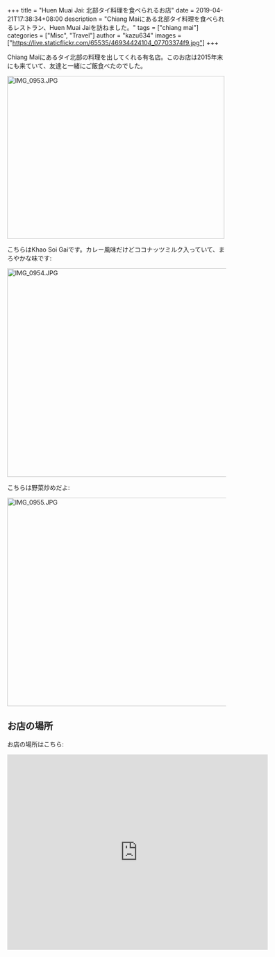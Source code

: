 +++
title = "Huen Muai Jai: 北部タイ料理を食べられるお店"
date = 2019-04-21T17:38:34+08:00
description = "Chiang Maiにある北部タイ料理を食べられるレストラン、Huen Muai Jaiを訪ねました。"
tags = ["chiang mai"]
categories = ["Misc", "Travel"]
author = "kazu634"
images = ["https://live.staticflickr.com/65535/46934424104_07703374f9.jpg"]
+++

Chiang Maiにあるタイ北部の料理を出してくれる有名店。このお店は2015年末にも来ていて、友達と一緒にご飯食べたのでした。

<a data-flickr-embed="true"  href="https://www.flickr.com/photos/42332031@N02/46934424104/in/dateposted/" title="IMG_0953.JPG"><img src="https://live.staticflickr.com/65535/46934424104_07703374f9.jpg" width="500" height="375" alt="IMG_0953.JPG"></a><script async src="//embedr.flickr.com/assets/client-code.js" charset="utf-8"></script>

こちらはKhao Soi Gaiです。カレー風味だけどココナッツミルク入っていて、まろやかな味です:

<a data-flickr-embed="true"  href="https://www.flickr.com/photos/42332031@N02/33781043408/in/dateposted/" title="IMG_0954.JPG"><img src="https://live.staticflickr.com/65535/33781043408_fff32e2566_z.jpg" width="640" height="480" alt="IMG_0954.JPG"></a><script async src="//embedr.flickr.com/assets/client-code.js" charset="utf-8"></script>

こちらは野菜炒めだよ:

<a data-flickr-embed="true"  href="https://www.flickr.com/photos/42332031@N02/32715903357/in/dateposted/" title="IMG_0955.JPG"><img src="https://live.staticflickr.com/65535/32715903357_c79e4d2522_z.jpg" width="640" height="480" alt="IMG_0955.JPG"></a><script async src="//embedr.flickr.com/assets/client-code.js" charset="utf-8"></script>

## お店の場所
お店の場所はこちら:

<iframe src="https://www.google.com/maps/embed?pb=!1m14!1m8!1m3!1d7553.891730059436!2d98.97115538714203!3d18.80056573530905!3m2!1i1024!2i768!4f13.1!3m3!1m2!1s0x0%3A0x6bad4b8a8337d731!2z44OV44Ki44OzIOODoOOCouODsyDjgrjjg6PjgqQ!5e0!3m2!1sja!2sth!4v1555856482921!5m2!1sja!2sth" width="600" height="450" frameborder="0" style="border:0" allowfullscreen></iframe>
